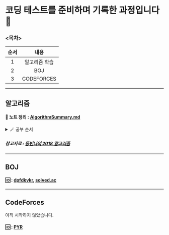 # 코딩 테스트를 준비하며 기록한 과정입니다🙂

### <목차>
<!--Table-->
|순서|내용|
|:--:|:--:|
|1|알고리즘 학습|
|2|BOJ|
|3|CODEFORCES|

___
## 알고리즘

#### 📝 노트 정리 : [AlgorithmSummary.md](https://github.com/yerang2zzang/CodingTest/blob/main/AlgorithmSummary.md)
<details><summary>🪄 공부 순서</summary>
<p>

 - [x] 선택 정렬
 - [x] 버블 정렬
 - [x] 삽입 정렬
 - [x] 퀵 정렬
 - [x] 병합 정렬
 - [x] C++ STL sort(), 큐, 스택
 - [x] 힙 정렬
 - [x] 계수 정렬
 - [x] 심화 정렬 문제 풀이
 - [x] 스택
 - [x] 큐
 - [x] 너비 우선 탐색(BFS)
 - [x] 깊이 우선 탐색(DFS)
 - [x] Union-Find(합집합 찾기)
 - [x] 크루스칼 알고리즘(Kruskal Algorithm)
 - [x] 이진 트리의 구현 및 순회(Traversal)
 - [x] 다이나믹 프로그래밍(Dynamic Programming)
 - [ ] 에라토스테네스의 체
 - [ ] 플로이드 와샬(Floyd Warshall) 알고리즘
 - [ ] 위상 정렬(Topology Sort)
 - [ ] 강한 결합 요소
 - [ ] 네트워크 플로우
 - [ ] 위상 정렬 기초 문제풀이
 - [ ] 이분 매칭(Pipartite Matching)
 - [ ] KMP(Knuth-Morris-Pratt) 알고리즘
 - [ ] 라빈 카프 알고리즘
 - [ ] 이분 매칭 기초 문제풀이
 - [ ] 강한 결합 요소 기초 문제풀이
 - [ ] 그리디(Greedy) 알고리즘
 - [ ] 구글 코드 잼 2018에서 살펴보는 기초 그리디 문제
 - [ ] 에라토스테네스의 체 기초 문제풀이
 - [ ] 분할 정복 기초 문제풀이
 - [ ] 이분 탐색(Binary Search)
 - [ ] 세그먼트 트리
 - [ ] 최소 공통 조상
 - [ ] 깃허브로 알고리즘 정답 소스코드 관리하기
 - [ ] 인덱스 트리
 - [ ] 비트 마스크
</p>
</details>

##### 참고자료 : [동빈나의 2018 알고리즘](https://blog.naver.com/ndb796)

___

## BOJ

#### 🆔 : [dpfdkvkr](https://www.acmicpc.net/user/dpfkdvkr), [solved.ac](https://solved.ac/profile/dpfkdvkr)


___

## CodeForces

아직 시작하지 않았습니다.

#### 🆔 : [PYR](https://codeforces.com/profile/PYR)
